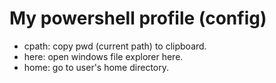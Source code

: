 # My powershell profile (config)

- cpath: copy pwd (current path) to clipboard.
- here: open windows file explorer here.
- home: go to user's home directory.
